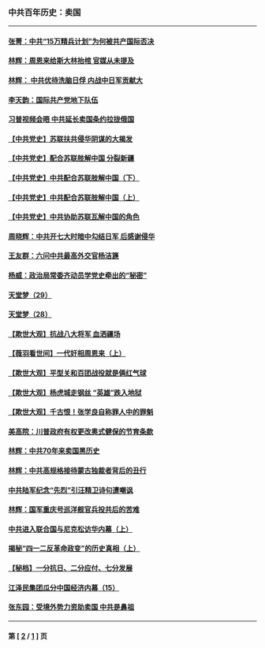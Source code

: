 ### 中共百年历史：卖国
---
#### [张菁：中共“15万精兵计划”为何被共产国际否决](../../pages/nf1176117/n13967677.md?07120430) 
#### [林辉：周恩来给斯大林抬棺 官媒从未提及](../../pages/nf1176117/n13961173.md?07120430) 
#### [林辉： 中共优待洗脑日俘 内战中日军贡献大](../../pages/nf1176117/n13624644.md?07120430) 
#### [李天韵：国际共产党地下队伍](../../pages/nf1176117/n13611808.md?07120430) 
#### [习普视频会晤 中共延长卖国条约拉拢俄国](../../pages/nf1176117/n13060971.md?07120430) 
#### [【中共党史】苏联扶共侵华阴谋的大揭发](../../pages/nf1176117/n13056050.md?07120430) 
#### [【中共党史】配合苏联肢解中国 分裂新疆](../../pages/nf1176117/n13040700.md?07120430) 
#### [【中共党史】中共配合苏联肢解中国（下）](../../pages/nf1176117/n13035660.md?07120430) 
#### [【中共党史】中共配合苏联肢解中国（上）](../../pages/nf1176117/n13030262.md?07120430) 
#### [【中共党史】中共协助苏联瓦解中国的角色](../../pages/nf1176117/n13018109.md?07120430) 
#### [周晓辉：中共开七大时暗中勾结日军 后感谢侵华](../../pages/nf1176117/n12921960.md?07120430) 
#### [王友群：六问中共最高外交官杨洁篪](../../pages/nf1176117/n12836495.md?07120430) 
#### [杨威：政治局常委齐动员学党史牵出的“秘密”](../../pages/nf1176117/n12764642.md?07120430) 
#### [天堂梦（29）](../../pages/nf1176117/n12408465.md?07120430) 
#### [天堂梦（28）](../../pages/nf1176117/n12408309.md?07120430) 
#### [【欺世大观】抗战八大将军 血洒疆场](../../pages/nf1176117/n12357044.md?07120430) 
#### [【薇羽看世间】一代奸相周恩来（上）](../../pages/nf1176117/n12401109.md?07120430) 
#### [【欺世大观】平型关和百团战役就是俩红气球](../../pages/nf1176117/n12359157.md?07120430) 
#### [【欺世大观】杨虎城走钢丝 “英雄”跌入地狱](../../pages/nf1176117/n12358840.md?07120430) 
#### [【欺世大观】千古恨！张学良自称罪人中的罪魁](../../pages/nf1176117/n12358629.md?07120430) 
#### [美高院：川普政府有权更改奥式健保的节育条款](../../pages/nf1176117/n12242171.md?07120430) 
#### [林辉：中共70年来卖国黑历史](../../pages/nf1176117/n11552181.md?07120430) 
#### [林辉：中共高规格接待蒙古独裁者背后的丑行](../../pages/nf1176117/n11225005.md?07120430) 
#### [中共陆军纪念“先烈”引汪精卫诗句遭嘲讽](../../pages/nf1176117/n11153345.md?07120430) 
#### [林辉：国军重庆号巡洋舰官兵投共后的苦难](../../pages/nf1176117/n10997801.md?07120430) 
#### [中共进入联合国与尼克松访华内幕（上）](../../pages/nf1176117/n10138788.md?07120430) 
#### [揭秘“四一二反革命政变”的历史真相（上）](../../pages/nf1176117/n9996650.md?07120430) 
#### [【秘档】一分抗日、二分应付、七分发展](../../pages/nf1176117/n9331484.md?07120430) 
#### [江泽民集团瓜分中国经济内幕（15）](../../pages/nf1176117/n9268584.md?07120430) 
#### [张东园：受境外势力资助卖国 中共是鼻祖](../../pages/nf1176117/n9272480.md?07120430) 

---
#### 第 [ [2](./2.md?07120430) / [1](./1.md?07120430) ] 页
